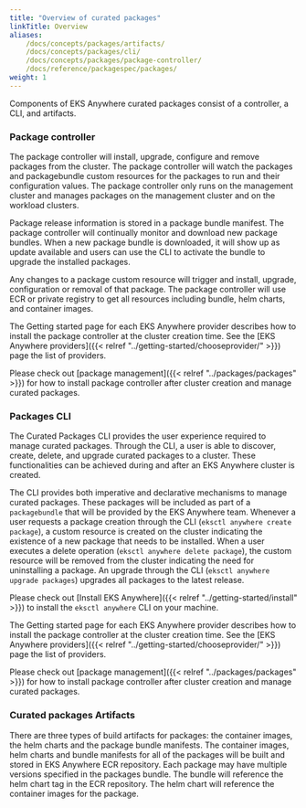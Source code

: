 ```yaml
---
title: "Overview of curated packages"
linkTitle: Overview
aliases:
    /docs/concepts/packages/artifacts/
    /docs/concepts/packages/cli/
    /docs/concepts/packages/package-controller/
    /docs/reference/packagespec/packages/
weight: 1
---
```


Components of EKS Anywhere curated packages consist of a controller, a CLI, and artifacts.

### Package controller
The package controller will install, upgrade, configure and remove packages from the cluster. The package controller will watch the packages and packagebundle custom resources for the packages to run and their configuration values. The package controller only runs on the management cluster and manages packages on the management cluster and on the workload clusters.

Package release information is stored in a package bundle manifest. The package controller will continually monitor and download new package bundles. When a new package bundle is downloaded, it will show up as update available and users can use the CLI to activate the bundle to upgrade the installed packages.

Any changes to a package custom resource will trigger and install, upgrade, configuration or removal of that package. The package controller will use ECR or private registry to get all resources including bundle, helm charts, and container images.

The Getting started page for each EKS Anywhere provider describes how to install the package controller at the cluster creation time. See the [EKS Anywhere providers]({{< relref "../getting-started/chooseprovider/" >}}) page the list of providers.

Please check out [package management]({{< relref "../packages/packages" >}}) for how to install package controller after cluster creation and manage curated packages.

### Packages CLI
The Curated Packages CLI provides the user experience required to manage curated packages.
Through the CLI, a user is able to discover, create, delete, and upgrade curated packages to a cluster.
These functionalities can be achieved during and after an EKS Anywhere cluster is created.

The CLI provides both imperative and declarative mechanisms to manage curated packages. These 
packages will be included as part of a `packagebundle` that will be provided by the EKS Anywhere team.
Whenever a user requests a package creation through the CLI (`eksctl anywhere create package`), a custom resource is created on the cluster
indicating the existence of a new package that needs to be installed. When a user executes a delete operation (`eksctl anywhere delete package`),
the custom resource will be removed from the cluster indicating the need for uninstalling a package. 
An upgrade through the CLI (`eksctl anywhere upgrade packages`) upgrades all packages to the latest release.

Please check out [Install EKS Anywhere]({{< relref "../getting-started/install" >}}) to install the `eksctl anywhere` CLI on your machine.

The Getting started page for each EKS Anywhere provider describes how to install the package controller at the cluster creation time. See the [EKS Anywhere providers]({{< relref "../getting-started/chooseprovider/" >}}) page the list of providers.

Please check out [package management]({{< relref "../packages/packages" >}}) for how to install package controller after cluster creation and manage curated packages.

### Curated packages Artifacts
There are three types of build artifacts for packages: the container images, the helm charts and the package bundle manifests. The container images, helm charts and bundle manifests for all of the packages will be built and stored in EKS Anywhere ECR repository. Each package may have multiple versions specified in the packages bundle. The bundle will reference the helm chart tag in the ECR repository. The helm chart will reference the container images for the package.
